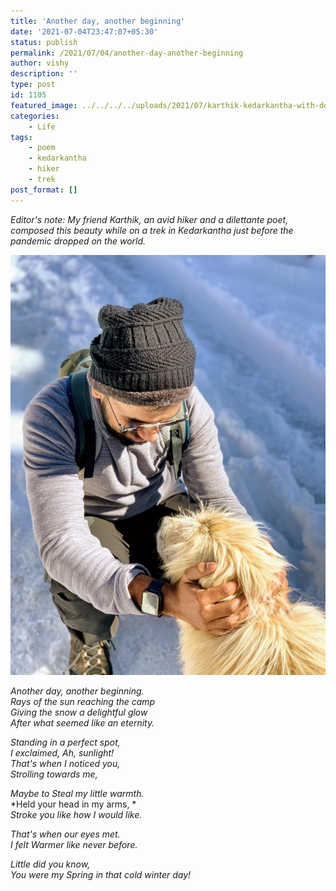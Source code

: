```yaml
---
title: 'Another day, another beginning'
date: '2021-07-04T23:47:07+05:30'
status: publish
permalink: /2021/07/04/another-day-another-beginning
author: vishy
description: ''
type: post
id: 1105
featured_image: ../../../../uploads/2021/07/karthik-kedarkantha-with-dog.jpg
categories: 
    - Life
tags:
    - poem
    - kedarkantha
    - hiker
    - trek
post_format: []
---
```


*Editor's note: My friend Karthik, an avid hiker and a dilettante poet, composed this beauty while on a trek in Kedarkantha just before the pandemic dropped on the world.*

![](../../../../uploads/2021/07/karthik-kedarkantha-with-dog.jpg)

*Another day, another beginning.*   
*Rays of the sun reaching the camp*   
*Giving the snow a delightful glow*   
*After what seemed like an eternity.*   

*Standing in a perfect spot,*   
*I exclaimed, Ah, sunlight!*   
*That's when I noticed you,*   
*Strolling towards me,*  

*Maybe to Steal my little warmth.*   
*Held your head in my arms, *   
*Stroke you like how I would like.*   

*That's when our eyes met.*   
*I felt Warmer like never before.*   

*Little did you know,*   
*You were my Spring in that cold winter day!*  

